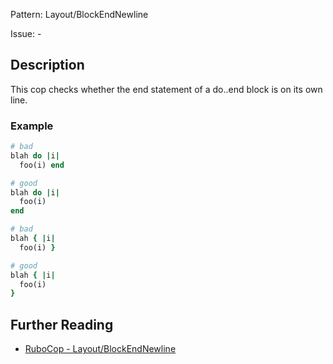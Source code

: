 Pattern: Layout/BlockEndNewline

Issue: -

## Description

This cop checks whether the end statement of a do..end block
is on its own line.

### Example

```ruby
# bad
blah do |i|
  foo(i) end

# good
blah do |i|
  foo(i)
end

# bad
blah { |i|
  foo(i) }

# good
blah { |i|
  foo(i)
}
```

## Further Reading

* [RuboCop - Layout/BlockEndNewline](https://rubocop.readthedocs.io/en/latest/cops_layout/#layoutblockendnewline)
